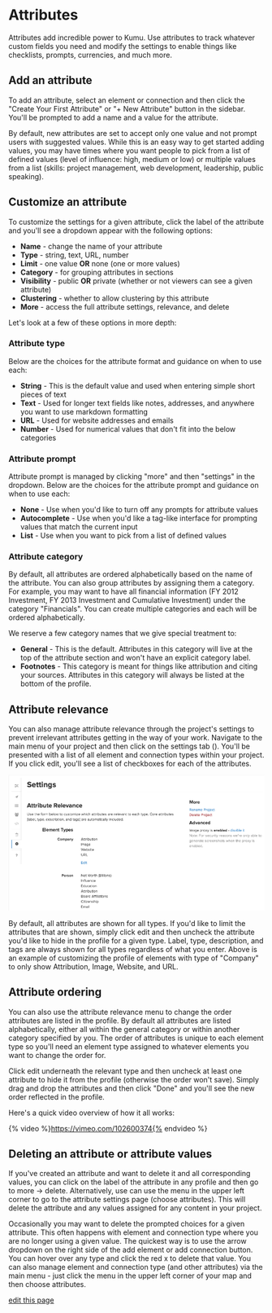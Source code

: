 # Attributes

Attributes add incredible power to Kumu. Use attributes to track whatever custom fields you need and modify the settings to enable things like checklists, prompts, currencies, and much more.

## Add an attribute
To add an attribute, select an element or connection and then click the "Create Your First Attribute" or "+ New Attribute" button in the sidebar. You'll be prompted to add a name and a value for the attribute.

By default, new attributes are set to accept only one value and not prompt users with suggested values. While this is an easy way to get started adding values, you may have times where you want people to pick from a list of defined values (level of influence: high, medium or low) or multiple values from a list (skills: project management, web development, leadership, public speaking).

## Customize an attribute
To customize the settings for a given attribute, click the label of the attribute and you'll see a dropdown appear with the following options:

- **Name** - change the name of your attribute
- **Type** - string, text, URL, number
- **Limit** - one value **OR** none (one or more values)
- **Category** - for grouping attributes in sections
- **Visibility** - public **OR** private (whether or not viewers can see a given attribute)
- **Clustering** - whether to allow clustering by this attribute
- **More** - access the full attribute settings, relevance, and delete

Let's look at a few of these options in more depth:

### Attribute type
Below are the choices for the attribute format and guidance on when to use each:

- **String** - This is the default value and used when entering simple short pieces of text
- **Text** - Used for longer text fields like notes, addresses, and anywhere you want to use markdown formatting
- **URL** - Used for website addresses and emails
- **Number** - Used for numerical values that don't fit into the below categories

### Attribute prompt
Attribute prompt is managed by clicking "more" and then "settings" in the dropdown. Below are the choices for the attribute prompt and guidance on when to use each:

- **None** - Use when you'd like to turn off any prompts for attribute values
- **Autocomplete** - Use when you'd like a tag-like interface for prompting values that match the current input
- **List** - Use when you want to pick from a list of defined values

### Attribute category
By default, all attributes are ordered alphabetically based on the name of the attribute. You can also group attributes by assigning them a category. For example, you may want to have all financial information (FY 2012 Investment, FY 2013 Investment and Cumulative Investment) under the category "Financials". You can create multiple categories and each will be ordered alphabetically.

We reserve a few category names that we give special treatment to:

- **General** - This is the default. Attributes in this category will live at the top of the attribute section and won't have an explicit category label.
- **Footnotes** - This category is meant for things like attribution and citing your sources. Attributes in this category will always be listed at the bottom of the profile.

## Attribute relevance
You can also manage attribute relevance through the project's settings to prevent irrelevant attributes getting in the way of your work. Navigate to the main menu of your project and then click on the settings tab (<i class="fa fa-cog"></i>). You'll be presented with a list of all element and connection types within your project. If you click edit, you'll see a list of checkboxes for each of the attributes.

![attribute relevance](/images/attribute-relevance-revised.png)

By default, all attributes are shown for all types. If you'd like to limit the attributes that are shown, simply click edit and then uncheck the attribute you'd like to hide in the profile for a given type. Label, type, description, and tags are always shown for all types regardless of what you enter. Above is an example of customizing the profile of elements with type of "Company" to only show Attribution, Image, Website, and URL.

## Attribute ordering
You can also use the attribute relevance menu to change the order attributes are listed in the profile. By default all attributes are listed alphabetically, either all within the general category or within another category specified by you. The order of attributes is unique to each element type so you'll need an element type assigned to whatever elements you want to change the order for.

Click edit underneath the relevant type and then uncheck at least one attribute to hide it from the profile (otherwise the order won't save). Simply drag and drop the attributes and then click "Done" and you'll see the new order reflected in the profile.

Here's a quick video overview of how it all works:

{% video %}https://vimeo.com/102600374{% endvideo %}


## Deleting an attribute or attribute values
If you've created an attribute and want to delete it and all corresponding values, you can click on the label of the attribute in any profile and then go to more -> delete. Alternatively, use can use the menu in the upper left corner to go to the attribute settings page (choose attributes). This will delete the attribute and any values assigned for any content in your project.

Occasionally you may want to delete the prompted choices for a given attribute. This often happens with element and connection type where you are no longer using a given value. The quickest way is to use the arrow dropdown on the right side of the add element or add connection button. You can hover over any type and click the red x to delete that value. You can also manage element and connection type (and other attributes) via the main menu - just click the menu in the upper left corner of your map and then choose attributes.


<span class="edit-link"><a href="https://github.com/kumu/docs/blob/master/guides/attributes.md" target="_blank"><i class="fa fa-github"></i> edit this page</a></span>
